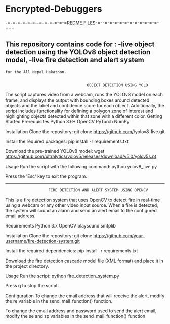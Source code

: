 # Encrypted-Debuggers
-=-=-=-=-=-=--=-=-=-=-=-=REDME.FILES-=--=-=-=-=-=-=-=-=-=-=-=-===

This repository contains code for :
  -live object detection using the YOLOv8 object detection model,
  -live fire detection and alert system
  -
    for the All Nepal Hakathon.
    
    
                                        OBJECT DETECTION USING YOLO
The script captures video from a webcam, runs the YOLOv8 model on each frame, and displays the output with bounding boxes around detected objects and the label and confidence score for each object.
Additionally, the script includes functionality for defining a polygon zone of interest and highlighting objects detected within that zone with a different color.
Getting Started
Prerequisites
  Python 3.6+
  OpenCV
  PyTorch
  NumPy
  
Installation
Clone the repository:
git clone https://github.com/<your-username>/yolov8-live.git

Install the required packages:
pip install -r requirements.txt

Download the pre-trained YOLOv8 model:
wget https://github.com/ultralytics/yolov5/releases/download/v5.0/yolov5s.pt

Usage
Run the script with the following command:
python yolov8_live.py

Press the 'Esc' key to exit the program.

------------------------------------------------------------------------------------------------------------------------------------

                       FIRE DETECTION AND ALERT SYSTEM USING OPENCV                                
This is a fire detection system that uses OpenCV to detect fire in real-time using a webcam or any other video input source. When a fire is detected, the system will sound an alarm and send an alert email to the configured email address.

Requirements
  Python 3.x
  OpenCV
  playsound
  smtplib
 
Installation
Clone the repository:
git clone https://github.com/your-username/fire-detection-system.git

Install the required dependencies:
pip install -r requirements.txt

Download the fire detection cascade model file (XML format) and place it in the project directory.

Usage
Run the script:
python fire_detection_system.py

Press q to stop the script.

Configuration
To change the email address that will receive the alert, modify the re variable in the send_mail_function() function.

To change the email address and password used to send the alert email, modify the se and sp variables in the send_mail_function() function
